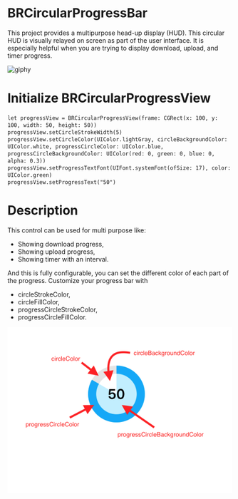 # BRCircularProgressBar
This project provides a multipurpose head-up display (HUD). This circular HUD is visually relayed on screen as part of the user interface. It is especially helpful when you are trying to display download, upload, and timer progress.

![giphy](https://media.giphy.com/media/11qvJd5e127XSU/giphy.gif)


# Initialize BRCircularProgressView

    let progressView = BRCircularProgressView(frame: CGRect(x: 100, y: 100, width: 50, height: 50))
    progressView.setCircleStrokeWidth(5)
    progressView.setCircleColor(UIColor.lightGray, circleBackgroundColor: UIColor.white, progressCircleColor: UIColor.blue, progressCircleBackgroundColor: UIColor(red: 0, green: 0, blue: 0, alpha: 0.3))
    progressView.setProgressTextFont(UIFont.systemFont(ofSize: 17), color: UIColor.green)
    progressView.setProgressText("50")

# Description

This control can be used for multi purpose like:
* Showing download progress,
* Showing upload progress,
* Showing timer with an interval.

And this is fully configurable, you can set the different color of each part of the progress. Customize your progress bar with
* circleStrokeColor,
* circleFillColor,
* progressCircleStrokeColor,
* progressCircleFillColor.

![Alt text](https://github.com/BrammanandSoni/BRCircularProgressBar/blob/master/BRCircularProgressBar/info.png)
